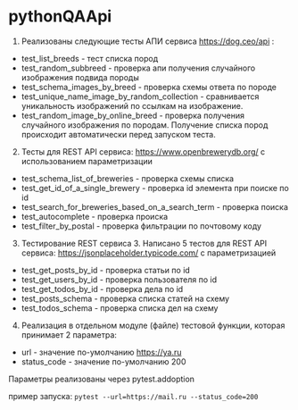 # pythonQAApi

1. Реализованы следующие тесты АПИ сервиса https://dog.ceo/api :
- test_list_breeds - тест списка пород
- test_random_subbreed - проверка апи получения случайного изображения подвида породы 
- test_schema_images_by_breed - проверка схемы ответа по породе
- test_unique_name_image_by_random_collection - сравнивается уникальность изображений по ссылкам на изображение.
- test_random_image_by_online_breed - проверка получения случайного изображения по породам.
  Получение списка пород происходит автоматически перед запуском теста.

2. Тесты для REST API сервиса: https://www.openbrewerydb.org/
с использованием параметризации

- test_schema_list_of_breweries - проверка схемы списка 
- test_get_id_of_a_single_brewery - проверка id элемента при поиске по id
- test_search_for_breweries_based_on_a_search_term - проверка поиска
- test_autocomplete - проверка происка
- test_filter_by_postal - проверка фильтрации по почтовому коду

3. Тестирование REST сервиса 3.
Написано 5 тестов для REST API сервиса: https://jsonplaceholder.typicode.com/
с параметризацией

- test_get_posts_by_id - проверка статьи по id
- test_get_users_by_id - проверка пользователя по id
- test_get_todos_by_id - проверка дела по id
- test_posts_schema - проверка списка статей на схему
- test_todos_schema - проверка списка дел на схему


4. Реализация в отдельном модуле (файле) тестовой функции, которая принимает 2 параметра:
- url - значение по-умолчанию https://ya.ru
- status_code - значение по-умолчанию 200

Параметры реализованы через pytest.addoption

пример запуска: 
`pytest --url=https://mail.ru --status_code=200`
